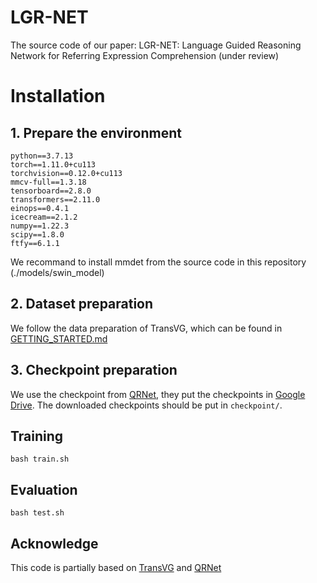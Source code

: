 # LGR-NET
The source code of our paper: LGR-NET: Language Guided Reasoning Network for Referring Expression Comprehension (under review)
# Installation
## 1. Prepare the environment
```
python==3.7.13
torch==1.11.0+cu113
torchvision==0.12.0+cu113
mmcv-full==1.3.18
tensorboard==2.8.0
transformers==2.11.0
einops==0.4.1
icecream==2.1.2
numpy==1.22.3
scipy==1.8.0
ftfy==6.1.1
```
We recommand to install mmdet from the source code in this repository (./models/swin_model)

## 2. Dataset preparation
We follow the data preparation of TransVG, which can be found in [GETTING_STARTED.md](https://github.com/djiajunustc/TransVG/blob/main/docs/GETTING_STARTED.md)

## 3. Checkpoint preparation
We use the checkpoint from [QRNet](https://github.com/LukeForeverYoung/QRNet), they put the checkpoints in [Google Drive](https://drive.google.com/drive/folders/1GTi32iEfsJdYNtcHCUQIbhMdL5YFByVF). The downloaded checkpoints should be put in `checkpoint/`.

## Training
```
bash train.sh
```

## Evaluation
```
bash test.sh
```

## Acknowledge
This code is partially based on [TransVG](https://github.com/djiajunustc/TransVG) and [QRNet](https://github.com/LukeForeverYoung/QRNet)